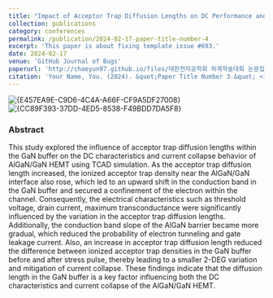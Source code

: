 ```yaml
---
title: "Impact of Acceptor Trap Diffusion Lengths on DC Performance and Current Collapse of AlGaN/GaN HEMTs : A Simulation Study"
collection: publications
category: conferences
permalink: /publication/2024-02-17-paper-title-number-4
excerpt: 'This paper is about fixing template issue #693.'
date: 2024-02-17
venue: 'GitHub Journal of Bugs'
paperurl: 'http://chaeyun97.github.io/files/대한전자공학회 하계학술대회 논문집(2).pdf'
citation: 'Your Name, You. (2024). &quot;Paper Title Number 3.&quot; <i>GitHub Journal of Bugs</i>. 1(3).'
---
```

![{E457EA9E-C9D6-4C4A-A66F-CF9A5DF27008}](https://github.com/user-attachments/assets/e31cfdad-e116-4b16-b107-3f8f640de2bc)
![{CC89F393-37DD-4ED5-8538-F49BDD7DA5F8}](https://github.com/user-attachments/assets/6716ac25-d3d8-4cc6-b286-8a3e416c6737)

### Abstract
<div class="justify-text">
 This study explored the influence of acceptor trap diffusion lengths within the GaN buffer on the DC characteristics and current collapse behavior of AlGaN/GaN
 HEMT using TCAD simulation. As the acceptor trap diffusion length increased, the ionized acceptor trap density near the AlGaN/GaN interface also rose, which
 led to an upward shift in the conduction band in the GaN buffer and secured a confinement of the electron within the channel. Consequently, the electrical
 characteristics such as threshold voltage, drain current, maximum transconductance were significantly influenced by the variation in the acceptor trap diffusion
 lengths. Additionally, the conduction band slope of the AlGaN barrier became more gradual, which reduced the probability of electron tunneling and gate leakage
 current. Also, an increase in acceptor trap diffusion length reduced the difference between ionized acceptor trap densities in the GaN buffer before and after stress
 pulse, thereby leading to a smaller 2-DEG variation and mitigation of current collapse. These findings indicate that the diffusion length in the GaN buffer is a key
 factor influencing both the DC characteristics and current collapse of the AlGaN/GaN HEMT.
 </div>
